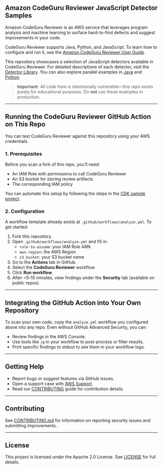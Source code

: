 ## Amazon CodeGuru Reviewer JavaScript Detector Samples

Amazon CodeGuru Reviewer is an AWS service that leverages program analysis and machine learning to surface hard-to-find defects and suggest improvements in your code.

CodeGuru Reviewer supports Java, Python, and JavaScript. To learn how to configure and run it, see the [Amazon CodeGuru Reviewer User Guide](https://docs.aws.amazon.com/codeguru/latest/reviewer-ug/welcome.html).

This repository showcases a selection of JavaScript detectors available in CodeGuru Reviewer. For detailed descriptions of each detector, visit the [Detector Library](https://docs.aws.amazon.com/codeguru/detector-library/index.html). You can also explore parallel examples in [Java](https://github.com/aws-samples/amazon-codeguru-reviewer-java-detectors) and [Python](https://github.com/aws-samples/amazon-codeguru-reviewer-python-detectors).

> **Important:** All code here is intentionally vulnerable—this repo exists purely for educational purposes. Do **not** use these examples in production.

---

## Running the CodeGuru Reviewer GitHub Action on This Repo

You can test CodeGuru Reviewer against this repository using your AWS credentials.

### 1. Prerequisites

Before you scan a fork of this repo, you’ll need:

- An IAM Role with permissions to call CodeGuru Reviewer
- An S3 bucket for storing review artifacts
- The corresponding IAM policy

You can automate this setup by following the steps in the [CDK sample project](https://github.com/aws-samples/aws-codeguru-reviewer-cicd-cdk-sample#cdk-typescript-project-to-set-up-the-codeguru-reviewer-cicd-integration).

### 2. Configuration

A workflow template already exists at `.github/workflows/analyze.yml`. To get started:

1. Fork this repository.
2. Open `.github/workflows/analyze.yml` and fill in:
    - `role-to-assume`: your IAM Role ARN
    - `aws-region`: the AWS Region
    - `s3_bucket`: your S3 bucket name
3. Go to the **Actions** tab in GitHub.
4. Select the **CodeGuru Reviewer** workflow.
5. Click **Run workflow**.
6. After ~5–10 minutes, view findings under the **Security** tab (available on public repos).

---

## Integrating the GitHub Action into Your Own Repository

To scan your own code, copy the `analyze.yml` workflow you configured above into any repo. Even without GitHub Advanced Security, you can:

- Review findings in the AWS Console.
- Use tools like `jq` in your workflow to post-process or filter results.
- Print specific findings to stdout to see them in your workflow logs.

---

## Getting Help

- Report bugs or suggest features via GitHub issues.
- Open a support case with [AWS Support](https://docs.aws.amazon.com/awssupport/latest/user/getting-started.html).
- Read our [CONTRIBUTING](https://github.com/aws-samples/amazon-codeguru-reviewer-python-detectors/blob/main/CONTRIBUTING.md) guide for contribution details.

---

## Contributing

See [CONTRIBUTING.md](CONTRIBUTING.md#security-issue-notifications) for information on reporting security issues and submitting improvements.

---

## License

This project is licensed under the Apache 2.0 License. See [LICENSE](LICENSE) for full details.
